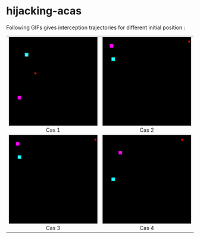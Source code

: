 # hijacking-acas

Following GIFs gives interception trajectories for different initial position :


|  |  |
|:-:|:-:|
| ![Case1](EXPERIMENTS/article-004.gif)  Cas 1| ![Case2](EXPERIMENTS/article-006.gif) Cas 2|
| ![Case3](EXPERIMENTS/article-010.gif)  Cas 3| ![Case4](EXPERIMENTS/article-013.gif) Cas 4|
